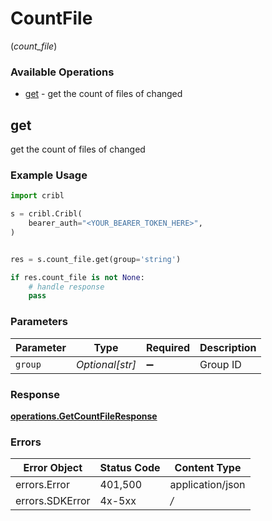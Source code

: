 # CountFile
(*count_file*)

### Available Operations

* [get](#get) - get the count of files of changed

## get

get the count of files of changed

### Example Usage

```python
import cribl

s = cribl.Cribl(
    bearer_auth="<YOUR_BEARER_TOKEN_HERE>",
)


res = s.count_file.get(group='string')

if res.count_file is not None:
    # handle response
    pass
```

### Parameters

| Parameter          | Type               | Required           | Description        |
| ------------------ | ------------------ | ------------------ | ------------------ |
| `group`            | *Optional[str]*    | :heavy_minus_sign: | Group ID           |


### Response

**[operations.GetCountFileResponse](../../models/operations/getcountfileresponse.md)**
### Errors

| Error Object     | Status Code      | Content Type     |
| ---------------- | ---------------- | ---------------- |
| errors.Error     | 401,500          | application/json |
| errors.SDKError  | 4x-5xx           | */*              |
